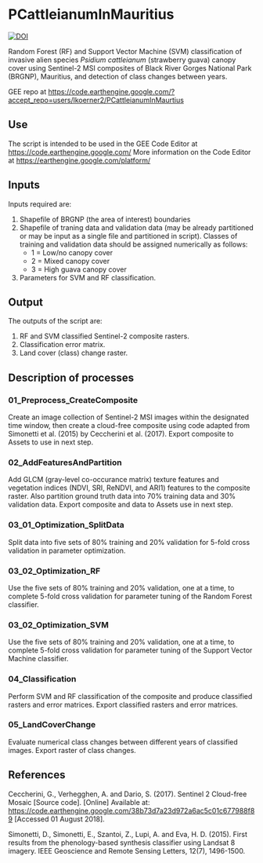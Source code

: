 # PCattleianumInMauritius
[![DOI](https://zenodo.org/badge/284477067.svg)](https://zenodo.org/badge/latestdoi/284477067)

Random Forest (RF) and Support Vector Machine (SVM) classification of invasive alien species *Psidium cattleianum* (strawberry guava) canopy cover using 
Sentinel-2 MSI composites of Black River Gorges National Park (BRGNP), Mauritius, and detection of class changes between years.

GEE repo at https://code.earthengine.google.com/?accept_repo=users/lkoerner2/PCattleianumInMaurtius

## Use
The script is intended to be used in the GEE Code Editor at https://code.earthengine.google.com/
More information on the Code Editor at https://earthengine.google.com/platform/

## Inputs
Inputs required are:
1. Shapefile of BRGNP (the area of interest) boundaries
1. Shapefile of traning data and validation data (may be already partitioned or may be input as a single file and partitioned in script).
Classes of training and validation data should be assigned numerically as follows:
    * 1 = Low/no canopy cover
    * 2 = Mixed canopy cover
    * 3 = High guava canopy cover
1. Parameters for SVM and RF classification.

## Output
The outputs of the script are:
1. RF and SVM classified Sentinel-2 composite rasters.
1. Classification error matrix.
1. Land cover (class) change raster.

## Description of processes
### 01_Preprocess_CreateComposite
Create an image collection of Sentinel-2 MSI images within the designated time window, then create a cloud-free composite 
using code adapted from Simonetti et al. (2015) by Ceccherini et al. (2017). Export composite to Assets to use in next step.

### 02_AddFeaturesAndPartition
Add GLCM (gray-level co-occurance matrix) texture features and vegetation indices (NDVI, SRI, ReNDVI, and ARI1) features to the composite raster.
Also partition ground truth data into 70% training data and 30% validation data.
Export composite and data to Assets use in next step.

### 03_01_Optimization_SplitData
Split data into five sets of 80% training and 20% validation for 5-fold cross validation in parameter optimization.

### 03_02_Optimization_RF
Use the five sets of 80% training and 20% validation, one at a time, to complete 5-fold cross validation for parameter tuning of the Random Forest classifier.

### 03_02_Optimization_SVM
Use the five sets of 80% training and 20% validation, one at a time, to complete 5-fold cross validation for parameter tuning of the Support Vector Machine classifier.

### 04_Classification
Perform SVM and RF classification of the composite and produce classified rasters and error matrices. Export classified rasters and error matrices.

### 05_LandCoverChange
Evaluate numerical class changes between different years of classified images. Export raster of class changes.

## References
Ceccherini, G., Verhegghen, A. and Dario, S. (2017). Sentinel 2 Cloud-free Mosaic [Source code]. [Online] Available at: https://code.earthengine.google.com/38b73d7a23d972a6ac5c01c677988f89 [Accessed 01 August 2018].

Simonetti, D., Simonetti, E., Szantoi, Z., Lupi, A. and Eva, H. D. (2015). First results from the phenology-based synthesis classifier using Landsat 8 imagery. IEEE Geoscience and Remote Sensing Letters, 12(7), 1496-1500.
